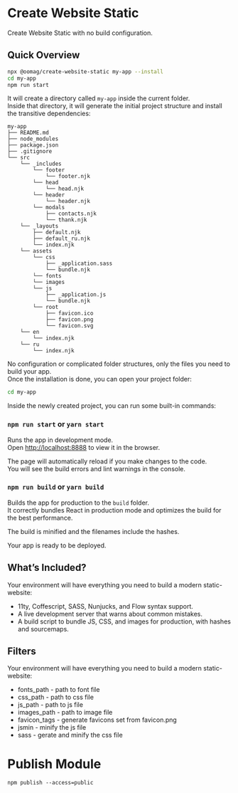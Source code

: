 # Create Website Static

Create Website Static with no build configuration.

## Quick Overview

```sh
npx @oomag/create-website-static my-app --install
cd my-app
npm run start
```

It will create a directory called `my-app` inside the current folder.<br>
Inside that directory, it will generate the initial project structure and install the transitive dependencies:

```
my-app
├── README.md
├── node_modules
├── package.json
├── .gitignore
└── src
    └── _includes
        └── footer
            └── footer.njk
        └── head
            └── head.njk
        └── header
            └── header.njk
        └── modals
            ├── contacts.njk
            └── thank.njk
    └── _layouts
        ├── default.njk
        ├── default_ru.njk
        └── index.njk
    └── assets
        └── css
            ├── _application.sass
            └── bundle.njk
        └── fonts
        └── images
        └── js
            ├── _application.js
            └── bundle.njk
        └── root
            ├── favicon.ico
            ├── favicon.png
            └── favicon.svg
    └── en
        └── index.njk
    └── ru
        └── index.njk
```

No configuration or complicated folder structures, only the files you need to build your app.<br>
Once the installation is done, you can open your project folder:

```sh
cd my-app
```

Inside the newly created project, you can run some built-in commands:

### `npm run start` or `yarn start`

Runs the app in development mode.<br>
Open [http://localhost:8888](http://localhost:8888) to view it in the browser.

The page will automatically reload if you make changes to the code.<br>
You will see the build errors and lint warnings in the console.

### `npm run build` or `yarn build`

Builds the app for production to the `build` folder.<br>
It correctly bundles React in production mode and optimizes the build for the best performance.

The build is minified and the filenames include the hashes.<br>

Your app is ready to be deployed.

## What’s Included?

Your environment will have everything you need to build a modern static-website:

- 11ty, Coffescript, SASS, Nunjucks, and Flow syntax support.
- A live development server that warns about common mistakes.
- A build script to bundle JS, CSS, and images for production, with hashes and sourcemaps.

## Filters 

Your environment will have everything you need to build a modern static-website:

- fonts_path - path to font file
- css_path - path to css file
- js_path - path to js file
- images_path - path to image file
- favicon_tags - generate favicons set from favicon.png
- jsmin - minify the js file
- sass - gerate and minify the css file

# Publish Module

```
npm publish --access=public
```

